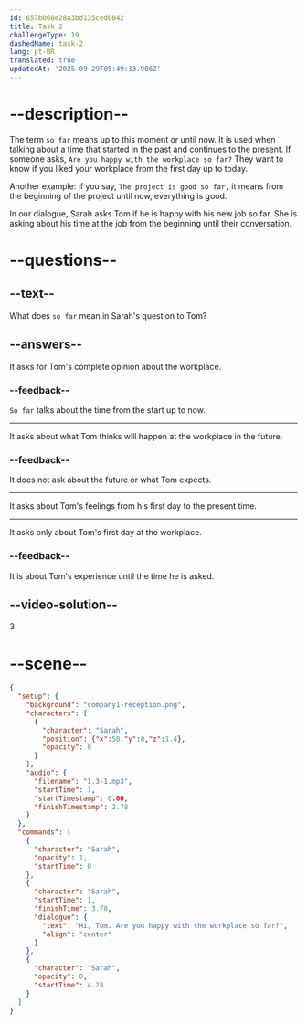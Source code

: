 ```yaml
---
id: 657b068e28a3bd135ced0042
title: Task 2
challengeType: 19
dashedName: task-2
lang: pt-BR
translated: true
updatedAt: '2025-09-29T05:49:13.906Z'
---
```


# --description--

The term `so far` means up to this moment or until now. It is used when talking about a time that started in the past and continues to the present. If someone asks, `Are you happy with the workplace so far?` They want to know if you liked your workplace from the first day up to today.

Another example: if you say, `The project is good so far,` it means from the beginning of the project until now, everything is good.

In our dialogue, Sarah asks Tom if he is happy with his new job so far. She is asking about his time at the job from the beginning until their conversation.

# --questions--

## --text--

What does `so far` mean in Sarah's question to Tom?

## --answers--

It asks for Tom's complete opinion about the workplace.

### --feedback--

`So far` talks about the time from the start up to now.

---

It asks about what Tom thinks will happen at the workplace in the future.

### --feedback--

It does not ask about the future or what Tom expects.

---

It asks about Tom's feelings from his first day to the present time.

---

It asks only about Tom's first day at the workplace.

### --feedback--

It is about Tom's experience until the time he is asked.

## --video-solution--

3

# --scene--

```json
{
  "setup": {
    "background": "company1-reception.png",
    "characters": [
      {
        "character": "Sarah",
        "position": {"x":50,"y":0,"z":1.4},
        "opacity": 0
      }
    ],
    "audio": {
      "filename": "1.3-1.mp3",
      "startTime": 1,
      "startTimestamp": 0.00,
      "finishTimestamp": 2.78
    }
  },
  "commands": [
    {
      "character": "Sarah",
      "opacity": 1,
      "startTime": 0
    },
    {
      "character": "Sarah",
      "startTime": 1,
      "finishTime": 3.78,
      "dialogue": {
        "text": "Hi, Tom. Are you happy with the workplace so far?",
        "align": "center"
      }
    },
    {
      "character": "Sarah",
      "opacity": 0,
      "startTime": 4.28
    }
  ]
}
```
